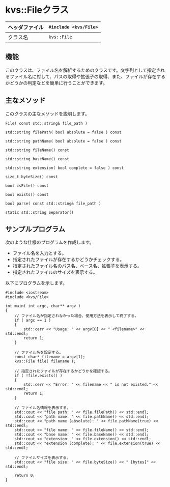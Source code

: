 # kvs::Fileクラス #

|ヘッダファイル|`#include <kvs/File>`|
|:------|:--------------------|
|クラス名   |`kvs::File`          |

## 機能 ##
このクラスは、ファイル名を解析するためのクラスです。文字列として指定されるファイル名に対して、パスの取得や拡張子の取得、また、ファイルが存在するかどうかの判定などを簡単に行うことができます。

## 主なメソッド ##
このクラスの主なメソッドを説明します。

```
File( const std::string& file_path )
```

```
std::string filePath( bool absolute = false ) const
```

```
std::string pathName( bool absolute = false ) const
```

```
std::string fileName() const
```

```
std::string baseName() const
```

```
std::string extension( bool complete = false ) const
```

```
size_t byteSize() const
```

```
bool isFile() const
```

```
bool exists() const
```

```
bool parse( const std::string& file_path )
```

```
static std::string Separator()
```

## サンプルプログラム ##
次のような仕様のプログラムを作成します。
  * ファイル名を入力とする。
  * 指定されたファイルが存在するかどうかチェックする。
  * 指定されたファイル名のパス名、ベース名、拡張子を表示する。
  * 指定されたファイルのサイズを表示する。

以下にプログラムを示します。

```
#include <iostream>
#include <kvs/File>

int main( int argc, char** argv )
{
    // ファイル名が指定されなかった場合、使用方法を表示して終了する。
    if ( argc == 1 )
    {
        std::cerr << "Usage: " << argv[0] << " <filename>" << std::endl;
        return 1;
    }

    // ファイル名を設定する。
    const char* filename = argv[1];
    kvs::File file( filename );

    // 指定されたファイルが存在するかどうかを確認する。
    if ( !file.exists() )
    {
        std::cerr << "Error: " << filename << " is not existed." << std::endl;
        return 1;
    }

    // ファイル名情報を表示する。
    std::cout << "file path: " << file.filePath() << std::endl;
    std::cout << "path name: " << file.pathName() << std::endl;
    std::cout << "path name (absolute): " << file.pathName(true) << std::endl;
    std::cout << "file name: " << file.fileName() << std::endl;
    std::cout << "base name: " << file.baseName() << std::endl;
    std::cout << "extension: " << file.extension() << std::endl;
    std::cout << "extension (complete): " << file.extension(true) << std::endl;

    // ファイルサイズを表示する。
    std::cout << "file size: " << file.byteSize() << " [bytes]" << std::endl;

    return 0;
}
```
